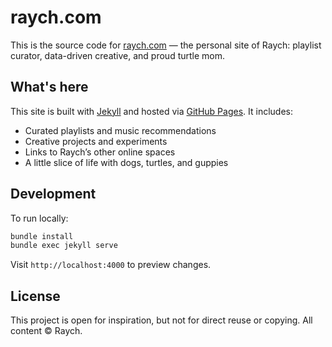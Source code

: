 # raych.com

This is the source code for [raych.com](https://raych.com) — the personal site of Raych: playlist curator, data-driven creative, and proud turtle mom.

## What's here

This site is built with [Jekyll](https://jekyllrb.com/) and hosted via [GitHub Pages](https://pages.github.com/). It includes:

- Curated playlists and music recommendations  
- Creative projects and experiments  
- Links to Raych’s other online spaces  
- A little slice of life with dogs, turtles, and guppies

## Development

To run locally:

```bash
bundle install
bundle exec jekyll serve
```

Visit `http://localhost:4000` to preview changes.

## License

This project is open for inspiration, but not for direct reuse or copying. All content © Raych.